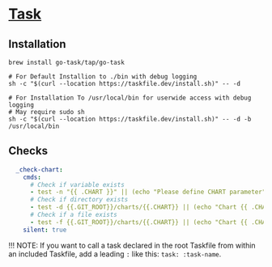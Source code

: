 # [Task](https://taskfile.dev/#/)

## Installation

```shell
brew install go-task/tap/go-task
```

```shell
# For Default Installion to ./bin with debug logging
sh -c "$(curl --location https://taskfile.dev/install.sh)" -- -d

# For Installation To /usr/local/bin for userwide access with debug logging
# May require sudo sh
sh -c "$(curl --location https://taskfile.dev/install.sh)" -- -d -b /usr/local/bin
```

## Checks

```yaml
  _check-chart:
    cmds:
      # Check if variable exists
      - test -n "{{ .CHART }}" || (echo "Please define CHART parameter"; exit 1)
      # Check if directory exists
      - test -d {{.GIT_ROOT}}/charts/{{.CHART}} || (echo "Chart {{ .CHART }} doesn't exist"; exit 1) 
      # Check if a file exists
      - test -f {{.GIT_ROOT}}/charts/{{.CHART}} || (echo "Chart {{ .CHART }} doesn't exist"; exit 1) 
    silent: true
```

!!! NOTE:
    If you want to call a task declared in the root Taskfile from within an included Taskfile, add a leading `:` like this: `task: :task-name`.
